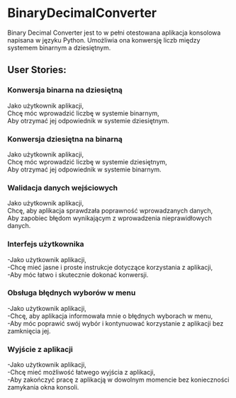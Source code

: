 # BinaryDecimalConverter

Binary Decimal Converter jest to w pełni otestowana aplikacja konsolowa napisana w języku Python. Umożliwia ona konwersję liczb między systemem binarnym a dziesiętnym. 



## User Stories:

### Konwersja binarna na dziesiętną
Jako użytkownik aplikacji,  
Chcę móc wprowadzić liczbę w systemie binarnym,  
Aby otrzymać jej odpowiednik w systemie dziesiętnym.


### Konwersja dziesiętna na binarną

Jako użytkownik aplikacji,  
Chcę móc wprowadzić liczbę w systemie dziesiętnym,  
Aby otrzymać jej odpowiednik w systemie binarnym.


### Walidacja danych wejściowych
Jako użytkownik aplikacji,  
Chcę, aby aplikacja sprawdzała poprawność wprowadzanych danych,  
Aby zapobiec błędom wynikającym z wprowadzenia nieprawidłowych danych.

### Interfejs użytkownika

-Jako użytkownik aplikacji,  
-Chcę mieć jasne i proste instrukcje dotyczące korzystania z aplikacji,  
-Aby móc łatwo i skutecznie dokonać konwersji.  

### Obsługa błędnych wyborów w menu

-Jako użytkownik aplikacji,  
-Chcę, aby aplikacja informowała mnie o błędnych wyborach w menu,  
-Aby móc poprawić swój wybór i kontynuować korzystanie z aplikacji bez zamknięcia jej.  

### Wyjście z aplikacji

-Jako użytkownik aplikacji,  
-Chcę mieć możliwość łatwego wyjścia z aplikacji,  
-Aby zakończyć pracę z aplikacją w dowolnym momencie bez konieczności zamykania okna konsoli.
